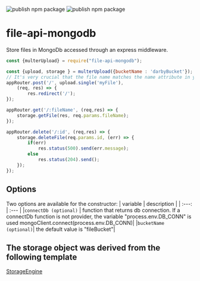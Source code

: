 ![publish npm package](https://github.com/vladi03/file-api-mongodb/workflows/publish%20npm%20package/badge.svg)
![publish npm package](https://github.com/vladi03/file-api-mongodb/workflows/unit-test/badge.svg)

# file-api-mongodb
Store files in MongoDb accessed through an express middleware.

```javascript
const {multerUpload} = require("file-api-mongodb");

const {upload, storage } = multerUpload({bucketName : 'darbyBucket'});
// It's very crucial that the file name matches the name attribute in your html
appRouter.post('/', upload.single('myFile'),
    (req, res) => {
        res.redirect('/');
});

appRouter.get('/:fileName', (req,res) => {
    storage.getFile(res, req.params.fileName);
});

appRouter.delete('/:id', (req,res) => {
    storage.deleteFile(req.params.id, (err) => {
        if(err)
            res.status(500).send(err.message);
        else
            res.status(204).send();
    });
});
```

## Options
Two options are available for the constructor:
| variable | description |
| :---: | :--- |
|`connectDb (optional)` | function that returns db connection.  If a connectDb function is not provider, the variable "process.env.DB_CONN" is used mongoClient.connect(process.env.DB_CONN)|
|`bucketName (optional)`| the default value is "fileBucket"|

## The storage object was derived from the following template
[StorageEngine](https://github.com/expressjs/multer/blob/master/StorageEngine.md)


